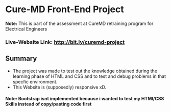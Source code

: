 # Cure-MD Front-End Project

**Note:** This is part of the assessment at CureMD retraining program for Electrical Engineers

### Live-Website Link: http://bit.ly/curemd-project

## Summary

* The project was made to test out the knowledge obtained during the learning phase of HTML and CSS and to test and debug problems in that specfic environment.
* This Website is (supposedly) responsive xD.

#### Note: Bootstrap isnt implemented because i wanted to test my HTMl/CSS Skills instead of copy/pasting code first
